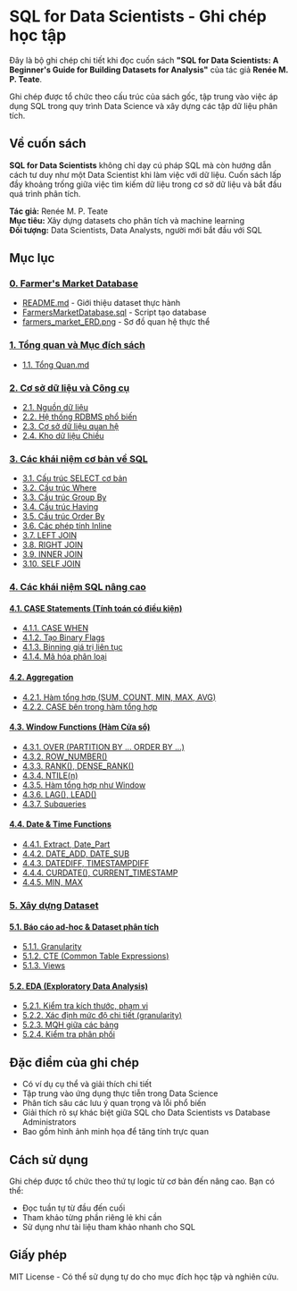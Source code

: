 # SQL for Data Scientists - Ghi chép học tập

Đây là bộ ghi chép chi tiết khi đọc cuốn sách **"SQL for Data Scientists: A Beginner's Guide for Building Datasets for Analysis"** của tác giả **Renée M. P. Teate**. 

Ghi chép được tổ chức theo cấu trúc của sách gốc, tập trung vào việc áp dụng SQL trong quy trình Data Science và xây dựng các tập dữ liệu phân tích.

## Về cuốn sách

**SQL for Data Scientists** không chỉ dạy cú pháp SQL mà còn hướng dẫn cách tư duy như một Data Scientist khi làm việc với dữ liệu. Cuốn sách lấp đầy khoảng trống giữa việc tìm kiếm dữ liệu trong cơ sở dữ liệu và bắt đầu quá trình phân tích.

**Tác giả:** Renée M. P. Teate  
**Mục tiêu:** Xây dựng datasets cho phân tích và machine learning  
**Đối tượng:** Data Scientists, Data Analysts, người mới bắt đầu với SQL  

## Mục lục

### [0. Farmer's Market Database](./0.%20Farmer%E2%80%99s%20Market%20Database/)
- [README.md](./0.%20Farmer%E2%80%99s%20Market%20Database/README.md) - Giới thiệu dataset thực hành
- [FarmersMarketDatabase.sql](./0.%20Farmer%E2%80%99s%20Market%20Database/FarmersMarketDatabase.sql) - Script tạo database
- [farmers_market_ERD.png](./0.%20Farmer%E2%80%99s%20Market%20Database/farmers_market_ERD.png) - Sơ đồ quan hệ thực thể

### [1. Tổng quan và Mục đích sách](./1.%20T%E1%BB%95ng%20quan%20v%C3%A0%20M%E1%BB%A5c%20%C4%91%C3%ADch%20s%C3%A1ch/)
- [1.1. Tổng Quan.md](./1.%20T%E1%BB%95ng%20quan%20v%C3%A0%20M%E1%BB%A5c%20%C4%91%C3%ADch%20s%C3%A1ch/1.1.%20T%E1%BB%95ng%20Quan.md)

### [2. Cơ sở dữ liệu và Công cụ](./2.%20C%C6%A1%20s%E1%BB%9F%20d%E1%BB%AF%20li%E1%BB%87u%20v%C3%A0%20C%C3%B4ng%20c%E1%BB%A5/)
- [2.1. Nguồn dữ liệu](./2.%20C%C6%A1%20s%E1%BB%9F%20d%E1%BB%AF%20li%E1%BB%87u%20v%C3%A0%20C%C3%B4ng%20c%E1%BB%A5/2.1.%20Ngu%E1%BB%93n%20d%E1%BB%AF%20li%E1%BB%87u.md)
- [2.2. Hệ thống RDBMS phổ biến](./2.%20C%C6%A1%20s%E1%BB%9F%20d%E1%BB%AF%20li%E1%BB%87u%20v%C3%A0%20C%C3%B4ng%20c%E1%BB%A5/2.2.%20H%E1%BB%87%20th%E1%BB%91ng%20RDBMS%20ph%E1%BB%95%20bi%E1%BA%BFn.md)
- [2.3. Cơ sở dữ liệu quan hệ](./2.%20C%C6%A1%20s%E1%BB%9F%20d%E1%BB%AF%20li%E1%BB%87u%20v%C3%A0%20C%C3%B4ng%20c%E1%BB%A5/2.3.%20C%C6%A1%20s%E1%BB%9F%20d%E1%BB%AF%20li%E1%BB%87u%20quan%20h%E1%BB%87.md)
- [2.4. Kho dữ liệu Chiều](./2.%20C%C6%A1%20s%E1%BB%9F%20d%E1%BB%AF%20li%E1%BB%87u%20v%C3%A0%20C%C3%B4ng%20c%E1%BB%A5/2.4.%20Kho%20d%E1%BB%AF%20li%E1%BB%87u%20Chi%E1%BB%81u.md)

### [3. Các khái niệm cơ bản về SQL](./3.%20C%C3%A1c%20kh%C3%A1i%20ni%E1%BB%87m%20c%C6%A1%20b%E1%BA%A3n%20v%E1%BB%81%20SQL/)
- [3.1. Cấu trúc SELECT cơ bản](./3.%20C%C3%A1c%20kh%C3%A1i%20ni%E1%BB%87m%20c%C6%A1%20b%E1%BA%A3n%20v%E1%BB%81%20SQL/3.1.%20C%E1%BA%A5u%20tr%C3%BAc%20SELECT%20c%C6%A1%20b%E1%BA%A3n.md)
- [3.2. Cấu trúc Where](./3.%20C%C3%A1c%20kh%C3%A1i%20ni%E1%BB%87m%20c%C6%A1%20b%E1%BA%A3n%20v%E1%BB%81%20SQL/3.2.%20C%E1%BA%A5u%20tr%C3%BAc%20Where.md)
- [3.3. Cấu trúc Group By](./3.%20C%C3%A1c%20kh%C3%A1i%20ni%E1%BB%87m%20c%C6%A1%20b%E1%BA%A3n%20v%E1%BB%81%20SQL/3.3.%20C%E1%BA%A5u%20tr%C3%BAc%20Group%20By.md)
- [3.4. Cấu trúc Having](./3.%20C%C3%A1c%20kh%C3%A1i%20ni%E1%BB%87m%20c%C6%A1%20b%E1%BA%A3n%20v%E1%BB%81%20SQL/3.4.%20C%E1%BA%A5u%20tr%C3%BAc%20Having.md)
- [3.5. Cấu trúc Order By](./3.%20C%C3%A1c%20kh%C3%A1i%20ni%E1%BB%87m%20c%C6%A1%20b%E1%BA%A3n%20v%E1%BB%81%20SQL/3.5.%20C%E1%BA%A5u%20tr%C3%BAc%20Order%20By.md)
- [3.6. Các phép tính Inline](./3.%20C%C3%A1c%20kh%C3%A1i%20ni%E1%BB%87m%20c%C6%A1%20b%E1%BA%A3n%20v%E1%BB%81%20SQL/3.6.%20C%C3%A1c%20ph%E1%BA%BFp%20t%C3%ADnh%20Inline.md)
- [3.7. LEFT JOIN](./3.%20C%C3%A1c%20kh%C3%A1i%20ni%E1%BB%87m%20c%C6%A1%20b%E1%BA%A3n%20v%E1%BB%81%20SQL/3.7.%20LEFT%20JOIN.md)
- [3.8. RIGHT JOIN](./3.%20C%C3%A1c%20kh%C3%A1i%20ni%E1%BB%87m%20c%C6%A1%20b%E1%BA%A3n%20v%E1%BB%81%20SQL/3.8.%20RIGHT%20JOIN.md)
- [3.9. INNER JOIN](./3.%20C%C3%A1c%20kh%C3%A1i%20ni%E1%BB%87m%20c%C6%A1%20b%E1%BA%A3n%20v%E1%BB%81%20SQL/3.9.%20INNER%20JOIN.md)
- [3.10. SELF JOIN](./3.%20C%C3%A1c%20kh%C3%A1i%20ni%E1%BB%87m%20c%C6%A1%20b%E1%BA%A3n%20v%E1%BB%81%20SQL/3.10.%20SELF%20JOIN.md)

### [4. Các khái niệm SQL nâng cao](./4.%20C%C3%A1c%20kh%C3%A1i%20ni%E1%BB%87m%20SQL%20n%C3%A2ng%20cao/)

#### [4.1. CASE Statements (Tính toán có điều kiện)](./4.%20C%C3%A1c%20kh%C3%A1i%20ni%E1%BB%87m%20SQL%20n%C3%A2ng%20cao/4.1.%20CASE%20Statements%20%28T%C3%ADnh%20to%C3%A1n%20c%C3%B3%20%C4%91i%E1%BB%81u%20ki%E1%BB%87n%29/)
- [4.1.1. CASE WHEN](./4.%20C%C3%A1c%20kh%C3%A1i%20ni%E1%BB%87m%20SQL%20n%C3%A2ng%20cao/4.1.%20CASE%20Statements%20%28T%C3%ADnh%20to%C3%A1n%20c%C3%B3%20%C4%91i%E1%BB%81u%20ki%E1%BB%87n%29/4.1.1.%20CASE%20WHEN.md)
- [4.1.2. Tạo Binary Flags](./4.%20C%C3%A1c%20kh%C3%A1i%20ni%E1%BB%87m%20SQL%20n%C3%A2ng%20cao/4.1.%20CASE%20Statements%20%28T%C3%ADnh%20to%C3%A1n%20c%C3%B3%20%C4%91i%E1%BB%81u%20ki%E1%BB%87n%29/4.1.2.%20T%E1%BA%A1o%20Binary%20Flags.md)
- [4.1.3. Binning giá trị liên tục](./4.%20C%C3%A1c%20kh%C3%A1i%20ni%E1%BB%87m%20SQL%20n%C3%A2ng%20cao/4.1.%20CASE%20Statements%20%28T%C3%ADnh%20to%C3%A1n%20c%C3%B3%20%C4%91i%E1%BB%81u%20ki%E1%BB%87n%29/4.1.3.%20Binning%20gi%C3%A1%20tr%E1%BB%8B%20li%C3%AAn%20t%E1%BB%A5c.md)
- [4.1.4. Mã hóa phân loại](./4.%20C%C3%A1c%20kh%C3%A1i%20ni%E1%BB%87m%20SQL%20n%C3%A2ng%20cao/4.1.%20CASE%20Statements%20%28T%C3%ADnh%20to%C3%A1n%20c%C3%B3%20%C4%91i%E1%BB%81u%20ki%E1%BB%87n%29/4.1.4.%20M%C3%A3%20h%C3%B3a%20ph%C3%A2n%20lo%E1%BA%A1i.md)

#### [4.2. Aggregation](./4.%20C%C3%A1c%20kh%C3%A1i%20ni%E1%BB%87m%20SQL%20n%C3%A2ng%20cao/4.2.%20Aggregation/)
- [4.2.1. Hàm tổng hợp (SUM, COUNT, MIN, MAX, AVG)](./4.%20C%C3%A1c%20kh%C3%A1i%20ni%E1%BB%87m%20SQL%20n%C3%A2ng%20cao/4.2.%20Aggregation/4.2.1.%20H%C3%A0m%20t%E1%BB%95ng%20h%E1%BB%A3p%20%28SUM%2C%20COUNT%2C%20MIN%2C%20MAX%2C%20AVG%29.md)
- [4.2.2. CASE bên trong hàm tổng hợp](./4.%20C%C3%A1c%20kh%C3%A1i%20ni%E1%BB%87m%20SQL%20n%C3%A2ng%20cao/4.2.%20Aggregation/4.2.2.%20CASE%20b%C3%AAn%20trong%20h%C3%A0m%20t%E1%BB%95ng%20h%E1%BB%A3p.md)

#### [4.3. Window Functions (Hàm Cửa sổ)](./4.%20C%C3%A1c%20kh%C3%A1i%20ni%E1%BB%87m%20SQL%20n%C3%A2ng%20cao/4.3.%20Windown%20Functions%20%28H%C3%A0m%20C%E1%BB%ADa%20s%E1%BB%95%29/)
- [4.3.1. OVER (PARTITION BY ... ORDER BY ...)](./4.%20C%C3%A1c%20kh%C3%A1i%20ni%E1%BB%87m%20SQL%20n%C3%A2ng%20cao/4.3.%20Windown%20Functions%20%28H%C3%A0m%20C%E1%BB%ADa%20s%E1%BB%95%29/4.3.1.%20OVER%20%28PARTITION%20BY%20...%20ORDER%20BY%20...%29.md)
- [4.3.2. ROW_NUMBER()](./4.%20C%C3%A1c%20kh%C3%A1i%20ni%E1%BB%87m%20SQL%20n%C3%A2ng%20cao/4.3.%20Windown%20Functions%20%28H%C3%A0m%20C%E1%BB%ADa%20s%E1%BB%95%29/4.3.2.%20ROW_NUMBER%28%29.md)
- [4.3.3. RANK(), DENSE_RANK()](./4.%20C%C3%A1c%20kh%C3%A1i%20ni%E1%BB%87m%20SQL%20n%C3%A2ng%20cao/4.3.%20Windown%20Functions%20%28H%C3%A0m%20C%E1%BB%ADa%20s%E1%BB%95%29/4.3.3.%20RANK%28%29%2C%20DENSE_RANK%28%29.md)
- [4.3.4. NTILE(n)](./4.%20C%C3%A1c%20kh%C3%A1i%20ni%E1%BB%87m%20SQL%20n%C3%A2ng%20cao/4.3.%20Windown%20Functions%20%28H%C3%A0m%20C%E1%BB%ADa%20s%E1%BB%95%29/4.3.4.%20NTILE%28n%29.md)
- [4.3.5. Hàm tổng hợp như Window](./4.%20C%C3%A1c%20kh%C3%A1i%20ni%E1%BB%87m%20SQL%20n%C3%A2ng%20cao/4.3.%20Windown%20Functions%20%28H%C3%A0m%20C%E1%BB%ADa%20s%E1%BB%95%29/4.3.5.%20H%C3%A0m%20t%E1%BB%95ng%20h%E1%BB%A3p%20nh%C6%B0%20Windown.md)
- [4.3.6. LAG(), LEAD()](./4.%20C%C3%A1c%20kh%C3%A1i%20ni%E1%BB%87m%20SQL%20n%C3%A2ng%20cao/4.3.%20Windown%20Functions%20%28H%C3%A0m%20C%E1%BB%ADa%20s%E1%BB%95%29/4.3.6.%20LAG%28%29%2C%20LEAD%28%29.md)
- [4.3.7. Subqueries](./4.%20C%C3%A1c%20kh%C3%A1i%20ni%E1%BB%87m%20SQL%20n%C3%A2ng%20cao/4.3.%20Windown%20Functions%20%28H%C3%A0m%20C%E1%BB%ADa%20s%E1%BB%95%29/4.3.7.%20Subqueries.md)

#### [4.4. Date & Time Functions](./4.%20C%C3%A1c%20kh%C3%A1i%20ni%E1%BB%87m%20SQL%20n%C3%A2ng%20cao/4.4.%20Date%20%26%20Time%20Functions/)
- [4.4.1. Extract, Date_Part](./4.%20C%C3%A1c%20kh%C3%A1i%20ni%E1%BB%87m%20SQL%20n%C3%A2ng%20cao/4.4.%20Date%20%26%20Time%20Functions/4.4.1.%20Extract%2C%20Date_Part.md)
- [4.4.2. DATE_ADD, DATE_SUB](./4.%20C%C3%A1c%20kh%C3%A1i%20ni%E1%BB%87m%20SQL%20n%C3%A2ng%20cao/4.4.%20Date%20%26%20Time%20Functions/4.4.2.%20DATE_ADD%2C%20DATE_SUB.md)
- [4.4.3. DATEDIFF, TIMESTAMPDIFF](./4.%20C%C3%A1c%20kh%C3%A1i%20ni%E1%BB%87m%20SQL%20n%C3%A2ng%20cao/4.4.%20Date%20%26%20Time%20Functions/4.4.3.%20DATEDIFF%2C%20TIMESTAMPDIFF.md)
- [4.4.4. CURDATE(), CURRENT_TIMESTAMP](./4.%20C%C3%A1c%20kh%C3%A1i%20ni%E1%BB%87m%20SQL%20n%C3%A2ng%20cao/4.4.%20Date%20%26%20Time%20Functions/4.4.4.%20CURDATE%28%29%2C%20CURRENT_TIMESTAMP.md)
- [4.4.5. MIN, MAX](./4.%20C%C3%A1c%20kh%C3%A1i%20ni%E1%BB%87m%20SQL%20n%C3%A2ng%20cao/4.4.%20Date%20%26%20Time%20Functions/4.4.5.%20MIN%2C%20MAX.md)

### [5. Xây dựng Dataset](./5.%20X%C3%A2y%20d%E1%BB%B1ng%20Dataset/)

#### [5.1. Báo cáo ad-hoc & Dataset phân tích](./5.%20X%C3%A2y%20d%E1%BB%B1ng%20Dataset/5.1.%20B%C3%A1o%20c%C3%A1o%20ad-hoc%20%26%20Dataset%20ph%C3%A2n%20t%C3%ADch/)
- [5.1.1. Granularity](./5.%20X%C3%A2y%20d%E1%BB%B1ng%20Dataset/5.1.%20B%C3%A1o%20c%C3%A1o%20ad-hoc%20%26%20Dataset%20ph%C3%A2n%20t%C3%ADch/5.1.1.%20Granularity.md)
- [5.1.2. CTE (Common Table Expressions)](./5.%20X%C3%A2y%20d%E1%BB%B1ng%20Dataset/5.1.%20B%C3%A1o%20c%C3%A1o%20ad-hoc%20%26%20Dataset%20ph%C3%A2n%20t%C3%ADch/5.1.2.%20CTE%20%28Common%20Table%20Expressions%29.md)
- [5.1.3. Views](./5.%20X%C3%A2y%20d%E1%BB%B1ng%20Dataset/5.1.%20B%C3%A1o%20c%C3%A1o%20ad-hoc%20%26%20Dataset%20ph%C3%A2n%20t%C3%ADch/5.1.3.%20Views.md)

#### [5.2. EDA (Exploratory Data Analysis)](./5.%20X%C3%A2y%20d%E1%BB%B1ng%20Dataset/5.2.%20EDA%20%28Exploratory%20Data%20Analysis%29/)
- [5.2.1. Kiểm tra kích thước, phạm vi](./5.%20X%C3%A2y%20d%E1%BB%B1ng%20Dataset/5.2.%20EDA%20%28Exploratory%20Data%20Analysis%29/5.2.1.%20Ki%E1%BB%83m%20tra%20k%C3%ADch%20th%C6%B0%E1%BB%9Bc%2C%20ph%E1%BA%A1m%20vi.md)
- [5.2.2. Xác định mức độ chi tiết (granularity)](./5.%20X%C3%A2y%20d%E1%BB%B1ng%20Dataset/5.2.%20EDA%20%28Exploratory%20Data%20Analysis%29/5.2.2.%20X%C3%A1c%20%C4%91%E1%BB%8Bnh%20m%E1%BB%A9c%20%C4%91%E1%BB%99%20chi%20ti%E1%BA%BFt%20%28granularity%29.md)
- [5.2.3. MQH giữa các bảng](./5.%20X%C3%A2y%20d%E1%BB%B1ng%20Dataset/5.2.%20EDA%20%28Exploratory%20Data%20Analysis%29/5.2.3.%20MQH%20gi%E1%BB%AFa%20c%C3%A1c%20b%E1%BA%A3ng.md)
- [5.2.4. Kiểm tra phân phối](./5.%20X%C3%A2y%20d%E1%BB%B1ng%20Dataset/5.2.%20EDA%20%28Exploratory%20Data%20Analysis%29/5.2.4.%20Ki%E1%BB%83m%20tra%20ph%C3%A2n%20ph%E1%BB%91i.md)

## Đặc điểm của ghi chép

- Có ví dụ cụ thể và giải thích chi tiết
- Tập trung vào ứng dụng thực tiễn trong Data Science
- Phân tích sâu các lưu ý quan trọng và lỗi phổ biến
- Giải thích rõ sự khác biệt giữa SQL cho Data Scientists vs Database Administrators
- Bao gồm hình ảnh minh họa để tăng tính trực quan

## Cách sử dụng

Ghi chép được tổ chức theo thứ tự logic từ cơ bản đến nâng cao. Bạn có thể:
- Đọc tuần tự từ đầu đến cuối
- Tham khảo từng phần riêng lẻ khi cần
- Sử dụng như tài liệu tham khảo nhanh cho SQL

## Giấy phép

MIT License - Có thể sử dụng tự do cho mục đích học tập và nghiên cứu.

